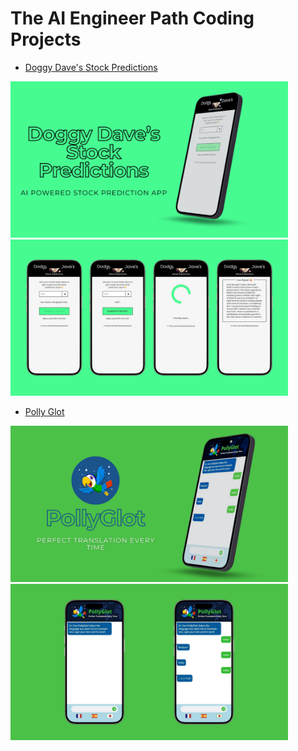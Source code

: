 # The AI Engineer Path Coding Projects

- [Doggy Dave's Stock Predictions](https://stock-predictions.pages.dev/)
<img style="height: 250px; width: auto;" src="./assets/SP1.png">
<img style="height: 250px; width: auto;" src="./assets/SP2.png">

- [Polly Glot](https://polly-glot.pages.dev/)
<img style="height: 250px; width: auto;" src="./assets/PG.png">
<img style="height: 250px; width: auto;" src="./assets/PG2.png">

